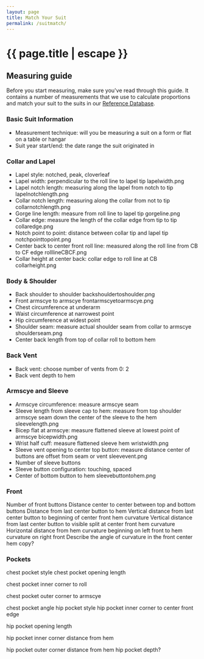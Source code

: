 ```yaml
---
layout: page
title: Match Your Suit
permalink: /suitmatch/
---
```


<h1 class="page-title">{{ page.title | escape }}</h1>

## Measuring guide

Before you start measuring, make sure you've read through this guide. It contains a number of measurements that we use to calculate proportions and match your suit to the suits in our [Reference Database](/suitmatch).

### Basic Suit Information

- Measurement technique: will you be measuring a suit on a form or flat on a table or hangar
- Suit year start/end: the date range the suit originated in

### Collar and Lapel

- Lapel style: notched, peak, cloverleaf
- Lapel width: perpendicular to the roll line to lapel tip lapelwidth.png
- Lapel notch length: measuring along the lapel from notch to tip lapelnotchlength.png
- Collar notch length: measuring along the collar from not to tip collarnotchlength.png
- Gorge line length: measure from roll line to lapel tip gorgeline.png
- Collar edge: measure the length of the collar edge from tip to tip collaredge.png
- Notch point to point: distance between collar tip and lapel tip notchpointtopoint.png
- Center back to center front roll line: measured along the roll line from CB to CF edge rolllineCBCF.png
- Collar height at center back: collar edge to roll line at CB collarheight.png

### Body & Shoulder

- Back shoulder to shoulder backshouldertoshoulder.png
- Front armscye to armscye  frontarmscyetoarmscye.png
- Chest circumference at underarm
- Waist circumference at narrowest point
- Hip circumference at widest point
- Shoulder seam: measure actual shoulder seam from collar to armscye shoulderseam.png
- Center back length from top of collar roll to bottom hem

### Back Vent

- Back vent: choose number of vents from 0: 2
- Back vent depth to hem

### Armscye and Sleeve
- Armscye circumference: measure armscye seam
- Sleeve length from sleeve cap to hem: measure from top shoulder armscye seam down the center of the sleeve to the hem sleevelength.png
- Bicep flat at armscye: measure flattened sleeve at lowest point of armscye bicepwidth.png
- Wrist half cuff: measure flattened sleeve hem wristwidth.png
- Sleeve vent opening to center top button: measure distance center of buttons are offset from seam or vent sleevevent.png
- Number of sleeve buttons
- Sleeve button configuration: touching, spaced
- Center of bottom button to hem sleevebuttontohem.png
 
### Front
Number of front buttons
Distance center to center between top and bottom buttons
Distance from last center button to hem 
Vertical distance from last center button to beginning of center front hem curvature
Vertical distance from last center button to visible split at center front hem curvature
Horizontal distance from hem curvature beginning on left front to hem curvature on right front
Describe the angle of curvature in the front center hem copy?
 
### Pockets
chest pocket style
chest pocket opening length
 
chest pocket inner corner to roll
 
chest pocket outer corner to armscye
 
chest pocket angle
hip pocket style
hip pocket inner corner to center front edge
 
hip pocket opening length
 
hip pocket inner corner distance from hem
 
hip pocket outer corner distance from hem
hip pocket depth?





